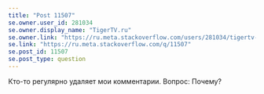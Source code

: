 ```yaml
---
title: "Post 11507"
se.owner.user_id: 281034
se.owner.display_name: "TigerTV.ru"
se.owner.link: "https://ru.meta.stackoverflow.com/users/281034/tigertv-ru"
se.link: "https://ru.meta.stackoverflow.com/q/11507"
se.post_id: 11507
se.post_type: question
---
```

<p>Кто-то регулярно удаляет мои комментарии. Вопрос: Почему?</p>
